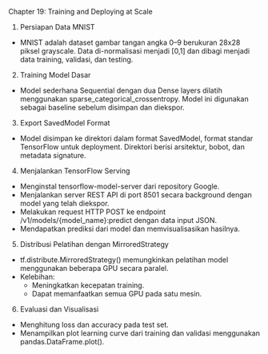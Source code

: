 Chapter 19: Training and Deploying at Scale

1. Persiapan Data MNIST
- MNIST adalah dataset gambar tangan angka 0–9 berukuran 28x28 piksel grayscale. Data di-normalisasi menjadi [0,1] dan dibagi menjadi data training, validasi, dan testing.
2. Training Model Dasar
- Model sederhana Sequential dengan dua Dense layers dilatih menggunakan sparse_categorical_crossentropy. Model ini digunakan sebagai baseline sebelum disimpan dan diekspor.
3. Export SavedModel Format
- Model disimpan ke direktori dalam format SavedModel, format standar TensorFlow untuk deployment. Direktori berisi arsitektur, bobot, dan metadata signature.
4. Menjalankan TensorFlow Serving
- Menginstal tensorflow-model-server dari repository Google.
- Menjalankan server REST API di port 8501 secara background dengan model yang telah diekspor.
- Melakukan request HTTP POST ke endpoint /v1/models/{model_name}:predict dengan data input JSON.
- Mendapatkan prediksi dari model dan memvisualisasikan hasilnya.
5. Distribusi Pelatihan dengan MirroredStrategy
- tf.distribute.MirroredStrategy() memungkinkan pelatihan model menggunakan beberapa GPU secara paralel.
- Kelebihan:
  + Meningkatkan kecepatan training.
  + Dapat memanfaatkan semua GPU pada satu mesin.
6. Evaluasi dan Visualisasi
- Menghitung loss dan accuracy pada test set.
- Menampilkan plot learning curve dari training dan validasi menggunakan pandas.DataFrame.plot().
